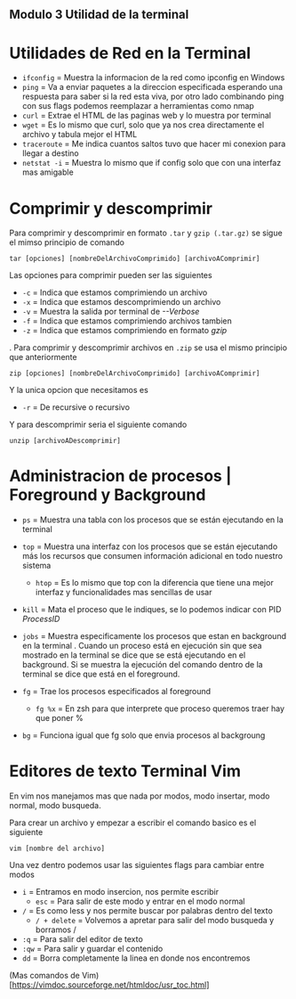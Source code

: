 ## Modulo 3 Utilidad de la terminal

# Utilidades de Red en la Terminal 

- `ifconfig` = Muestra la informacion de la red como ipconfig en Windows
- `ping` = Va a enviar paquetes a la direccion especificada esperando una respuesta para saber si la red esta viva, por otro lado combinando ping con sus flags podemos reemplazar a herramientas como nmap
- `curl` = Extrae el HTML de las paginas web y lo muestra por terminal 
- `wget` = Es lo mismo que curl, solo que ya nos crea directamente el archivo y tabula mejor el HTML
- `traceroute` = Me indica cuantos saltos tuvo que hacer mi conexion para llegar a destino
- `netstat -i` = Muestra lo mismo que if config solo que con una interfaz mas amigable 

# Comprimir y descomprimir 

Para comprimir y descomprimir en formato `.tar` y `gzip (.tar.gz)` se sigue el mimso principio de comando 

```
tar [opciones] [nombreDelArchivoComprimido] [archivoAComprimir]
```

Las opciones para comprimir pueden ser las siguientes 

- `-c` = Indica que estamos comprimiendo un archivo 
- `-x` = Indica que estamos descomprimiendo un archivo 
- `-v` = Muestra la salida por terminal de *--Verbose*
- `-f` = Indica que estamos comprimiendo archivos tambien 
- `-z` = Indica que estamos comprimiendo en formato *gzip*

.
Para comprimir y descomprimir archivos en `.zip` se usa el mismo principio que anteriormente 

```
zip [opciones] [nombreDelArchivoComprimido] [archivoAComprimir]
```

Y la unica opcion que necesitamos es
- `-r` = De recursive o recursivo

Y para descomprimir seria el siguiente comando 

```
unzip [archivoADescomprimir]
```
# Administracion de procesos | Foreground y Background

- `ps` = Muestra una tabla con los procesos que se están ejecutando en la terminal
- `top` = Muestra una interfaz con los procesos que se están ejecutando más los recursos que consumen información adicional en todo nuestro sistema 
    - `htop` = Es lo mismo que top con la diferencia que tiene una mejor interfaz y funcionalidades mas sencillas de usar
- `kill` = Mata el proceso que le indiques, se lo podemos indicar con PID *ProcessID*
- `jobs` = Muestra especificamente los procesos que estan en background en la terminal
.
Cuando un proceso está en ejecución sin que sea mostrado en la terminal se dice que se está ejecutando en el background. Si se muestra la ejecución del comando dentro de la terminal se dice que está en el foreground.

- `fg` = Trae los procesos especificados al foreground 
    - `fg %x` = En zsh para que interprete que proceso queremos traer hay que poner %

- `bg` = Funciona igual que fg solo que envia procesos al backgroung

# Editores de texto Terminal Vim

En vim nos manejamos mas que nada por modos, modo insertar, modo normal, modo busqueda.

Para crear un archivo y empezar a escribir el comando basico es el siguiente 

```
vim [nombre del archivo]
```
Una vez dentro podemos usar las siguientes flags para cambiar entre modos 

- `i` = Entramos en modo insercion, nos permite escribir
    - `esc` = Para salir de este modo y entrar en el modo normal
- `/` = Es como less y nos permite buscar por palabras dentro del texto
    - `/ + delete` = Volvemos a apretar para salir del modo busqueda y borramos /
- `:q` = Para salir del editor de texto
- `:qw` = Para salir y guardar el contenido 
- `dd` = Borra completamente la linea en donde nos encontremos 

(Mas comandos de Vim)[https://vimdoc.sourceforge.net/htmldoc/usr_toc.html]


